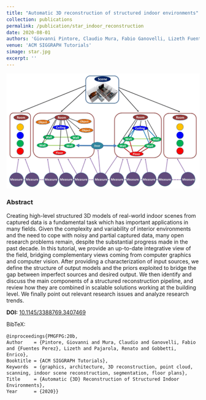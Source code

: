 ```yaml
---
title: "Automatic 3D reconstruction of structured indoor environments"
collection: publications
permalink: /publication/star_indoor_reconstruction
date: 2020-08-01
authors: 'Giovanni Pintore, Claudio Mura, Fabio Ganovelli, Lizeth Fuentes Perez, Renato Pajarola, Enrico Gobbetti'
venue: 'ACM SIGGRAPH Tutorials'
simage: star.jpg
excerpt: ''
---
```


![](../images/star.jpg)

### Abstract

Creating high-level structured 3D models of real-world indoor scenes from captured data is a fundamental task which has important applications in many fields. Given the complexity and variability of interior environments and the need to cope with noisy and partial captured data, many open research problems remain, despite the substantial progress made in the past decade. In this tutorial, we provide an up-to-date integrative view of the field, bridging complementary views coming from computer graphics and computer vision. After providing a characterization of input sources, we define the structure of output models and the priors exploited to bridge the gap between imperfect sources and desired output. We then identify and discuss the main components of a structured reconstruction pipeline, and review how they are combined in scalable solutions working at the building level. We finally point out relevant research issues and analyze research trends.

**DOI:** [10.1145/3388769.3407469](https://doi.org/10.1145/3388769.3407469)<br/>


BibTeX:

```
@inproceedings{PMGFPG:20b,
Author    = {Pintore, Giovanni and Mura, Claudio and Ganovelli, Fabio and {Fuentes Perez}, Lizeth and Pajarola, Renato and Gobbetti, Enrico},
Booktitle = {ACM SIGGRAPH Tutorials},
Keywords  = {graphics, architecture, 3D reconstruction, point cloud, scanning, indoor scene reconstruction, segmentation, floor plans},
Title     = {Automatic {3D} Reconstruction of Structured Indoor Environments},
Year      = {2020}}
```
